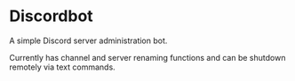 # Discordbot

A simple Discord server administration bot.

Currently has channel and server renaming functions and can be shutdown remotely via text commands.
